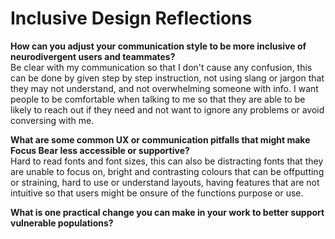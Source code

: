 # Inclusive Design Reflections

**How can you adjust your communication style to be more inclusive of neurodivergent users and teammates?**  
Be clear with my communication so that I don't cause any confusion, this can be done by given step by step instruction, not using slang or jargon that they may not understand, and not overwhelming someone with info. I want people to be comfortable when talking to me so that they are able to be likely to reach out if they need and not want to ignore any problems or avoid conversing with me. 

**What are some common UX or communication pitfalls that might make Focus Bear less accessible or supportive?**  
Hard to read fonts and font sizes, this can also be distracting fonts that they are unable to focus on, bright and contrasting colours that can be offputting or straining, hard to use or understand layouts, having features that are not intuitive so that users might be onsure of the functions purpose or use.

**What is one practical change you can make in your work to better support vulnerable populations?**  
